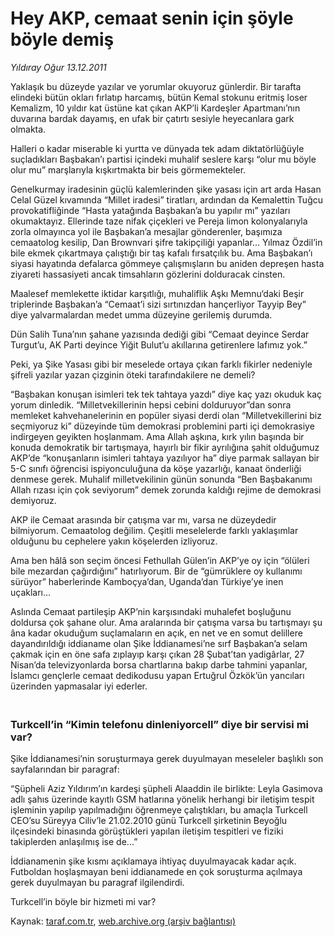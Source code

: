 # Hey AKP, cemaat senin için şöyle böyle demiş

*Yıldıray Oğur 13.12.2011*

<div class="yazi"><p>Yaklaşık bu düzeyde yazılar ve yorumlar okuyoruz günlerdir. Bir tarafta elindeki bütün okları fırlatıp harcamış, bütün Kemal stokunu eritmiş loser Kemalizm, 10 yıldır kat üstüne kat çıkan AKP’li Kardeşler Apartmanı’nın duvarına bardak dayamış, en ufak bir çatırtı sesiyle heyecanlara gark olmakta.</p>
<p>Halleri o kadar miserable ki yurtta ve dünyada tek adam diktatörlüğüyle suçladıkları Başbakan’ı partisi içindeki muhalif seslere karşı “olur mu böyle olur mu” marşlarıyla kışkırtmakta bir beis görmemekteler.</p>
<p>Genelkurmay iradesinin güçlü kalemlerinden şike yasası için art arda Hasan Celal Güzel kıvamında “Millet iradesi” tiratları, ardından da Kemalettin Tuğcu provokatifliğinde “Hasta yatağında Başbakan’a bu yapılır mı” yazıları okumaktayız. Ellerinde taze nifak çiçekleri ve Pereja limon kolonyalarıyla zorla olmayınca yol ile Başbakan’a mesajlar gönderenler, başımıza cemaatolog kesilip, Dan Brownvari şifre takipçiliği yapanlar... Yılmaz Özdil’in bile ekmek çıkartmaya çalıştığı bir taş kafalı fırsatçılık bu. Ama Başbakan’ı siyasi hayatında defalarca gömmeye çalışmışların bu aniden depreşen hasta ziyareti hassasiyeti ancak timsahların gözlerini dolduracak cinsten.</p>
<p>Maalesef memlekette iktidar karşıtlığı, muhaliflik Aşkı Memnu‘daki Beşir triplerinde Başbakan’a “Cemaat’i sizi sırtınızdan hançerliyor Tayyip Bey” diye yalvarmalardan medet umma düzeyine gerilemiş durumda.</p>
<p>Dün Salih Tuna’nın şahane yazısında dediği gibi “Cemaat deyince Serdar Turgut’u, AK Parti deyince Yiğit Bulut’u akıllarına getirenlere lafımız yok.”</p>
<p>Peki, ya Şike Yasası gibi bir meselede ortaya çıkan farklı fikirler nedeniyle şifreli yazılar yazan çizginin öteki tarafındakilere ne demeli?</p>
<p>“Başbakan konuşan isimleri tek tek tahtaya yazdı” diye kaç yazı okuduk kaç yorum dinledik. “Milletvekillerinin hepsi cebini dolduruyor”dan sonra memleket kahvehanelerinin en popüler siyasi derdi olan “Milletvekillerini biz seçmiyoruz ki” düzeyinde tüm demokrasi problemini parti içi demokrasiye indirgeyen geyikten hoşlanmam. Ama Allah aşkına, kırk yılın başında bir konuda demokratik bir tartışmaya, hayırlı bir fikir ayrılığına şahit olduğumuz AKP’de “konuşanların isimleri tahtaya yazılıyor ha” diye parmak sallayan bir 5-C sınıfı öğrencisi ispiyonculuğuna da köşe yazarlığı, kanaat önderliği denmese gerek. Muhalif milletvekilinin günün sonunda “Ben Başbakanımı Allah rızası için çok seviyorum” demek zorunda kaldığı rejime de demokrasi demiyoruz.</p>
<p>AKP ile Cemaat arasında bir çatışma var mı, varsa ne düzeydedir bilmiyorum. Cemaatolog değilim. Çeşitli meselelerde farklı yaklaşımlar olduğunu bu cephelere yakın köşelerden izliyoruz.</p>
<p>Ama ben hâlâ son seçim öncesi Fethullah Gülen’in AKP’ye oy için “ölüleri bile mezardan çağırdığını” hatırlıyorum. Bir de “gümrüklere oy kullanımı sürüyor” haberlerinde Kamboçya’dan, Uganda’dan Türkiye’ye inen uçakları...</p>
<p>Aslında Cemaat partileşip AKP’nin karşısındaki muhalefet boşluğunu doldursa çok şahane olur. Ama aralarında bir çatışma varsa bu tartışmayı şu âna kadar okuduğum suçlamaların en açık, en net ve en somut delillere dayandırıldığı iddianame olan Şike İddianamesi’ne sırf Başbakan’a selam çakmak için en öne safa zıplayıp karşı çıkan 28 Şubat’tan yadigârlar, 27 Nisan’da televizyonlarda borsa chartlarına bakıp darbe tahmini yapanlar, İslamcı gençlerle cemaat dedikodusu yapan Ertuğrul Özkök’ün yancıları üzerinden yapmasalar iyi ederler.</p>
<h3><br/>Turkcell’in “Kimin telefonu dinleniyorcell” diye bir servisi mi var?</h3>
<p>Şike İddianamesi’nin soruşturmaya gerek duyulmayan meseleler başlıklı son sayfalarından bir paragraf:</p>
<p>“Şüpheli Aziz Yıldırım’ın kardeşi şüpheli Alaaddin ile birlikte: Leyla Gasimova adlı şahıs üzerinde kayıtlı GSM hatlarına yönelik herhangi bir iletişim tespit işleminin yapılıp yapılmadığını öğrenmeye çalıştıkları, bu amaçla Turkcell CEO’su Süreyya Ciliv’le 21.02.2010 günü Turkcell şirketinin Beyoğlu ilçesindeki binasında görüştükleri yapılan iletişim tespitleri ve fiziki takiplerden anlaşılmış ise de...”</p>
<p>İddianamenin şike kısmı açıklamaya ihtiyaç duyulmayacak kadar açık. Futboldan hoşlaşmayan beni iddianamede en çok soruşturma açılmaya gerek duyulmayan bu paragraf ilgilendirdi.</p>
<p>Turkcell’in böyle bir hizmeti mi var?</p>
</div>

Kaynak: [taraf.com.tr](http://www.taraf.com.tr/yildiray-ogur/makale-hey-akp-cemaat-senin-icin-soyle-boyle-demis.htm), [web.archive.org (arşiv bağlantısı)](http://web.archive.org/web/20130709200045/http://www.taraf.com.tr/yildiray-ogur/makale-hey-akp-cemaat-senin-icin-soyle-boyle-demis.htm)
